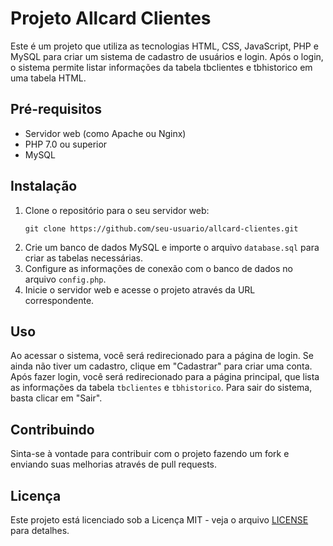 

# Projeto Allcard Clientes

Este é um projeto que utiliza as tecnologias HTML, CSS, JavaScript, PHP e MySQL para criar um sistema de cadastro de usuários e login. Após o login, o sistema permite listar informações da tabela tbclientes e tbhistorico em uma tabela HTML.

## Pré-requisitos

- Servidor web (como Apache ou Nginx)
- PHP 7.0 ou superior
- MySQL

## Instalação

1. Clone o repositório para o seu servidor web:
   ```
   git clone https://github.com/seu-usuario/allcard-clientes.git
   ```
2. Crie um banco de dados MySQL e importe o arquivo `database.sql` para criar as tabelas necessárias.
3. Configure as informações de conexão com o banco de dados no arquivo `config.php`.
4. Inicie o servidor web e acesse o projeto através da URL correspondente.

## Uso

Ao acessar o sistema, você será redirecionado para a página de login. Se ainda não tiver um cadastro, clique em "Cadastrar" para criar uma conta. Após fazer login, você será redirecionado para a página principal, que lista as informações da tabela `tbclientes` e `tbhistorico`. Para sair do sistema, basta clicar em "Sair".

## Contribuindo

Sinta-se à vontade para contribuir com o projeto fazendo um fork e enviando suas melhorias através de pull requests.

## Licença

Este projeto está licenciado sob a Licença MIT - veja o arquivo [LICENSE](LICENSE) para detalhes.
